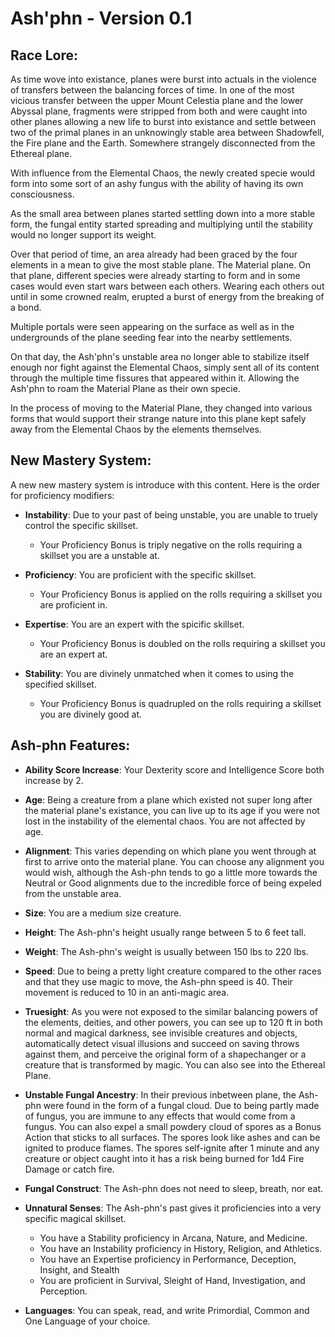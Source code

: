 # **Ash'phn** - Version **0.1**

## **Race Lore:**

As time wove into existance, planes were burst into actuals in the violence of transfers between the balancing forces of time. In one of the most vicious transfer between the upper Mount Celestia plane and the lower Abyssal plane, fragments were stripped from both and were caught into other planes allowing a new life to burst into existance and settle between two of the primal planes in an unknowingly stable area between Shadowfell, the Fire plane and the Earth. Somewhere strangely disconnected from the Ethereal plane.

With influence from the Elemental Chaos, the newly created specie would form into some sort of an ashy fungus with the ability of having its own consciousness.

As the small area between planes started settling down into a more stable form, the fungal entity started spreading and multiplying until the stability would no longer support its weight.

Over that period of time, an area already had been graced by the four elements in a mean to give the most stable plane. The Material plane. On that plane, different species were already starting to form and in some cases would even start wars between each others. Wearing each others out until in some crowned realm, erupted a burst of energy from the breaking of a bond.

Multiple portals were seen appearing on the surface as well as in the undergrounds of the plane seeding fear into the nearby settlements.

On that day, the Ash'phn's unstable area no longer able to stabilize itself enough nor fight against the Elemental Chaos, simply sent all of its content through the multiple time fissures that appeared within it. Allowing the Ash'phn to roam the Material Plane as their own specie.

In the process of moving to the Material Plane, they changed into various forms that would support their strange nature into this plane kept safely away from the Elemental Chaos by the elements themselves.


## **New Mastery System:**
A new new mastery system is introduce with this content.
Here is the order for proficiency modifiers:
- **Instability**: Due to your past of being unstable, you are unable to truely control the specific skillset.
  - Your Proficiency Bonus is triply negative on the rolls requiring a skillset you are a unstable at.

- **Proficiency**: You are proficient with the specific skillset.
  - Your Proficiency Bonus is applied on the rolls requiring a skillset you are proficient in.

- **Expertise**: You are an expert with the spicific skillset.
  - Your Proficiency Bonus is doubled on the rolls requiring a skillset you are an expert at.


- **Stability**: You are divinely unmatched when it comes to using the specified skillset.
  - Your Proficiency Bonus is quadrupled on the rolls requiring a skillset you are divinely good at.


## **Ash-phn Features:**
- **Ability Score Increase**: Your Dexterity score and Intelligence Score both increase by 2.

- **Age**: Being a creature from a plane which existed not super long after the material plane's existance, you can live up to its age if you were not lost in the instability of the elemental chaos. You are not affected by age.

- **Alignment**: This varies depending on which plane you went through at first to arrive onto the material plane. You can choose any alignment you would wish, although the Ash-phn tends to go a little more towards the Neutral or Good alignments due to the incredible force of being expeled from the unstable area.

- **Size**: You are a medium size creature.

- **Height**: The Ash-phn's height usually range between 5 to 6 feet tall.

- **Weight**: The Ash-phn's weight is usually between 150 lbs to 220 lbs.

- **Speed**: Due to being a pretty light creature compared to the other races and that they use magic to move, the Ash-phn speed is 40. Their movement is reduced to 10 in an anti-magic area.

- **Truesight**: As you were not exposed to the similar balancing powers of the elements, deities, and other powers, you can see up to 120 ft in both normal and magical darkness, see invisible creatures and objects, automatically detect visual illusions and succeed on saving throws against them, and perceive the original form of a shapechanger or a creature that is transformed by magic. You can also see into the Ethereal Plane.

- **Unstable Fungal Ancestry**: In their previous inbetween plane, the Ash-phn were found in the form of a fungal cloud. Due to being partly made of fungus, you are immune to any effects that would come from a fungus. You can also expel a small powdery cloud of spores as a Bonus Action that sticks to all surfaces. The spores look like ashes and can be ignited to produce flames. The spores self-ignite after 1 minute and any creature or object caught into it has a risk being burned for 1d4 Fire Damage or catch fire.

- **Fungal Construct**: The Ash-phn does not need to sleep, breath, nor eat.

- **Unnatural Senses**: The Ash-phn's past gives it proficiencies into a very specific magical skillset.
  - You have a Stability proficiency in Arcana, Nature, and Medicine.
  - You have an Instability proficiency in History, Religion, and Athletics.
  - You have an Expertise proficiency in Performance, Deception, Insight, and Stealth
  - You are proficient in Survival, Sleight of Hand, Investigation, and Perception.

- **Languages**: You can speak, read, and write Primordial, Common and One Language of your choice.
